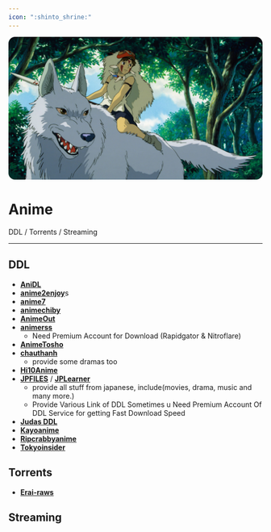 ```yaml
---
icon: ":shinto_shrine:"
---
```


![](/static/assets/banner/anime.png)
# Anime

DDL / Torrents / Streaming
___


## DDL
- [**AniDL**](https://anidl.org/)
- [**anime2enjoy**](https://www.anime2enjoy.com/)s
- [**anime7**](http://anime7.download/)
- [**animechiby**](http://www.animechiby.com/)
- [**AnimeOut**](https://www.animeout.xyz/)
- [**animerss**](https://animerss.com/)
   - Need Premium Account for Download (Rapidgator & Nitroflare)
- [**AnimeTosho**](https://animetosho.org/)   
- [**chauthanh**](https://chauthanh.info/)
   - provide some dramas too
- [**Hi10Anime**](https://hi10anime.com/)
- [**JPFILES**](https://jpfiles.eu/) / [**JPLearner**](http://www.jplearner.to/)
   - provide all stuff from japanese, include(movies, drama, music and many more.)
   - Provide Various Link of DDL Sometimes u Need Premium Account Of DDL Service for getting Fast Download Speed
- [**Judas DDL**](https://rentry.org/judas-ddl)
- [**Kayoanime**](https://kayoanime.com/)
- [**Ripcrabbyanime**](https://ripcrabbyanime.in/)
- [**Tokyoinsider**](https://www.tokyoinsider.com/)

## Torrents
- [**Erai-raws**](https://www.erai-raws.info/)


## Streaming
